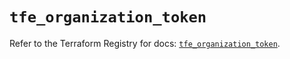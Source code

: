 # `tfe_organization_token`

Refer to the Terraform Registry for docs: [`tfe_organization_token`](https://registry.terraform.io/providers/hashicorp/tfe/0.69.0/docs/resources/organization_token).
